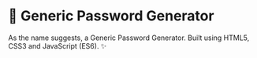 # 🔐 Generic Password Generator
As the name suggests, a Generic Password Generator. Built using HTML5, CSS3 and JavaScript (ES6). ✨
